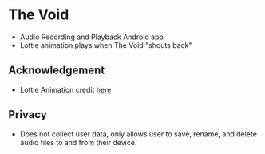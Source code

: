 # The Void
* Audio Recording and Playback Android app
* Lottie animation plays when The Void "shouts back"
## Acknowledgement
* Lottie Animation credit [here](https://lottiefiles.com/animations/vortex-loader-dd08kaOn67)
## Privacy
* Does not collect user data, only allows user to save, rename, and delete audio files to and from their device.
